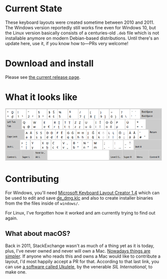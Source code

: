# Current State

These keyboard layouts were created sometime between 2010 and 2011. The Windows version reportedly still works fine even for Windows 10, but the Linux version basically consists of a centuries-old `.deb` file which is not installable anymore on modern Debian-based distributions. Until there's an update here, use it, if you know how to—PRs very welcome!

# Download and install

Please see [the current release page](https://github.com/sixtyfive/de_dmg/releases/tag/ancient).

# What it looks like

![image](de_dmg.png)

# Contributing

For Windows, you'll need [Microsoft Keyboard Layout Creator 1.4](https://www.microsoft.com/en-us/download/details.aspx?id=22339) which can be used to edit and save [de_dmg.klc](de_dmg.klc) and also to create installer binaries from the the files inside of `windows/`.

For Linux, I've forgotten how it worked and am currently trying to find out again.

## What about macOS?

Back in 2011, StackExchange wasn't as much of a thing yet as it is today, plus, I've never owned and never will own a Mac. [Nowadays things are simpler](https://superuser.com/questions/665494/how-to-make-a-custom-keyboard-layout-in-os-x). If anyone who reads this and owns a Mac would like to contribute a layout, I'd most happily accept a PR for that. According to that last link, you can use [a software called Ukulele](http://scripts.sil.org/cms/scripts/page.php?site_id=nrsi&id=ukelele), by the venerable _SIL International_, to make one.

